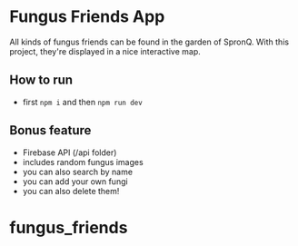 # Fungus Friends App

All kinds of fungus friends can be found in the garden of SpronQ.
With this project, they're displayed in a nice interactive map.

## How to run
 - first `npm i` and then `npm run dev`

## Bonus feature
 - Firebase API (/api folder)
 - includes random fungus images
 - you can also search by name
 - you can add your own fungi
 - you can also delete them!

# fungus_friends